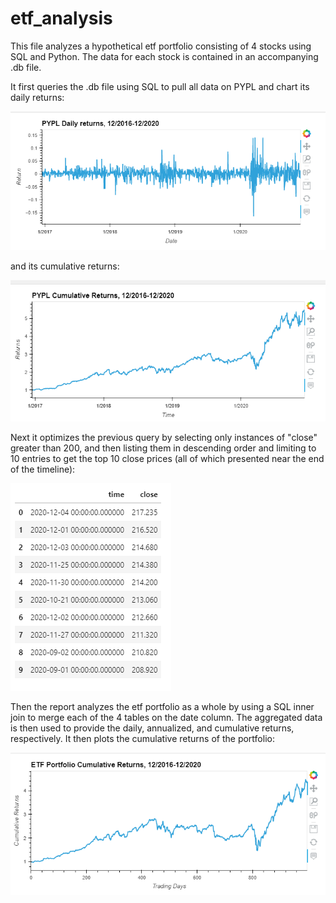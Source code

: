 # etf_analysis

This file analyzes a hypothetical etf portfolio consisting of 4 stocks using SQL and Python. The data for each stock is contained in an accompanying .db file.

It first queries the .db file using SQL to pull all data on PYPL and chart its daily returns:

![PYPL Daily Returns](etf_analyzer_files/images/1.PNG)

and its cumulative returns:

![PYPL Cumulative Returns](etf_analyzer_files/images/2.PNG)

Next it optimizes the previous query by selecting only instances of "close" greater than 200, and then listing them in descending order and limiting to 10 entries to get the top 10 close prices (all of which presented near the end of the timeline):

![PYPL Top 10 Prices](etf_analyzer_files/images/3.PNG)

Then the report analyzes the etf portfolio as a whole by using a SQL inner join to merge each of the 4 tables on the date column. The aggregated data is then used to provide the daily, annualized, and cumulative returns, respectively. It then plots the cumulative returns of the portfolio:

![ETF Cumulative Returns](etf_analyzer_files/images/4.PNG)
